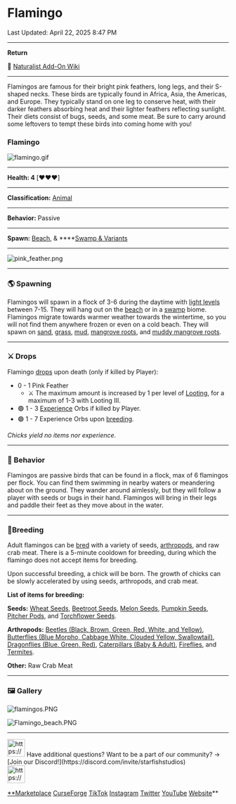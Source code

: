 # Flamingo

Last Updated: April 22, 2025 8:47 PM

---

**Return**

🐻 [Naturalist Add-On Wiki](https://www.notion.so/1a7a9a61c3f1800c8e32e893d6e7f430?pvs=21)

---

Flamingos are famous for their bright pink feathers, long legs, and their S-shaped necks. These birds are typically found in Africa, Asia, the Americas, and Europe. They typically stand on one leg to conserve heat, with their darker feathers absorbing heat and their lighter feathers reflecting sunlight. Their diets consist of bugs, seeds, and some meat. Be sure to carry around some leftovers to tempt these birds into coming home with you!

<aside>

### **Flamingo**

![flamingo.gif](Flamingo%201dd816019a9f81fabb0be280c7124524/flamingo.gif)

---

**Health: 4** [♥️♥️♥️]

---

**Classification:** [Animal](https://minecraft.fandom.com/wiki/Animal)

---

**Behavior:** Passive

---

**Spawn:** [Beach](https://minecraft.wiki/w/Beach), & ****[Swamp & Variants](https://minecraft.wiki/w/Swamp)

---

![pink_feather.png](Flamingo%201dd816019a9f81fabb0be280c7124524/pink_feather.png)

</aside>

---

### 🌎 Spawning

Flamingos will spawn in a flock of 3-6 during the daytime with [light levels](https://minecraft.fandom.com/wiki/Light) between 7-15. They will hang out on the [beach](https://minecraft.wiki/w/Beach) or in a [swamp](https://minecraft.wiki/w/Swamp) biome. Flamingos migrate towards warmer weather towards the wintertime, so you will not find them anywhere frozen or even on a cold beach. They will spawn on [sand](https://minecraft.wiki/w/Sand), [grass](https://minecraft.fandom.com/wiki/Grass_Block), [mud](https://minecraft.fandom.com/wiki/Mud), [mangrove roots](https://minecraft.fandom.com/wiki/Mangrove_Roots), and [muddy mangrove roots](https://minecraft.fandom.com/wiki/Muddy_Mangrove_Roots). 

---

### ⚔️ Drops

Flamingo [drops](https://minecraft.fandom.com/wiki/Drops) upon death (only if killed by Player):

- 0 - 1 Pink Feather
    - ⚔️ The maximum amount is increased by 1 per level of [Looting](https://minecraft.fandom.com/wiki/Looting), for a maximum of 1-3 with Looting III.
- 🟢 1 - 3 [Experience](https://minecraft.fandom.com/wiki/Experience) Orbs if killed by Player.
- 🟢 1 - 7 Experience Orbs upon [breeding](https://minecraft.fandom.com/wiki/Breeding).

*Chicks yield no items nor experience.*

---

### 🧠 Behavior

Flamingos are passive birds that can be found in a flock, max of 6 flamingos per flock. You can find them swimming in nearby waters or meandering about on the ground. They wander around aimlessly, but they will follow a player with seeds or bugs in their hand. Flamingos will bring in their legs and paddle their feet as they move about in the water.

---

### 🥚Breeding

Adult flamingos can be [bred](https://minecraft.fandom.com/wiki/Breeding) with a variety of seeds, [arthropods](https://minecraft.wiki/w/Arthropod), and raw crab meat. There is a 5-minute cooldown for breeding, during which the flamingo does not accept items for breeding.

Upon successful breeding, a chick will be born. The growth of chicks can be slowly accelerated by using seeds, arthropods, and crab meat. 

**List of items for breeding:**

**Seeds:** [Wheat Seeds](https://minecraft.wiki/w/Wheat_Seeds), [Beetroot Seeds](https://minecraft.wiki/w/Beetroot_Seeds), [Melon Seeds](https://minecraft.wiki/w/Melon_Seeds), [Pumpkin Seeds](https://minecraft.wiki/w/Pumpkin_Seeds), [Pitcher Pods](https://minecraft.wiki/w/Pitcher_Pod), and [Torchflower Seeds](https://minecraft.wiki/w/Torchflower_Seeds).

**Arthropods:** [Beetles (Black, Brown, Green, Red, White, and Yellow)](Beetle%201dd816019a9f8182a634fbdb5202da5e.md), [Butterflies (Blue Morpho, Cabbage White, Clouded Yellow, Swallowtail)](Butterfly%201dd816019a9f81ba970ada1f8857eb1b.md), [Dragonflies (Blue, Green, Red)](Dragonfly%201dd816019a9f8123986fe105da5c6d04.md), [Caterpillars (Baby & Adult)](Caterpillar%201dd816019a9f817fb7edf985b31041d8.md), [Fireflies](Firefly%201dd816019a9f81f68455ca6b0f8187d4.md), and [Termites](Termite%201dd816019a9f817b93b3c13a601c58ea.md).

**Other:** Raw Crab Meat

---

### 🖼️ Gallery

![flamingos.PNG](Flamingo%201dd816019a9f81fabb0be280c7124524/flamingos.png)

![Flamingo_beach.PNG](Flamingo%201dd816019a9f81fabb0be280c7124524/Flamingo_beach.png)

---

<aside>
<img src="https://www.notion.so/icons/headset_red.svg" alt="https://www.notion.so/icons/headset_red.svg" width="40px" /> Have additional questions? Want to be a part of our community? → [Join our Discord!](https://discord.com/invite/starfishstudios)

</aside>

<aside>
<img src="https://www.notion.so/icons/star_red.svg" alt="https://www.notion.so/icons/star_red.svg" width="40px" />

[**Marketplace](https://www.minecraft.net/en-us/marketplace/creator?name=Starfish%20Studios)      [CurseForge](https://www.curseforge.com/members/starfish_studios/projects)      [TikTok](https://www.tiktok.com/@starfishstudios)      [Instagram](https://www.instagram.com/starfishstudiosinc/)      [Twitter](https://twitter.com/starfishstudios)      [YouTube](https://www.youtube.com/@starfishstudios)      [Website](https://starfish-studios.com/)**

</aside>